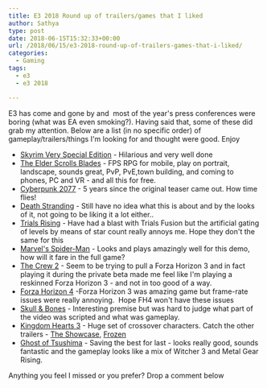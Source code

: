 ```yaml
---
title: E3 2018 Round up of trailers/games that I liked
author: Sathya
type: post
date: 2018-06-15T15:32:33+00:00
url: /2018/06/15/e3-2018-round-up-of-trailers-games-that-i-liked/
categories:
  - Gaming
tags:
  - e3
  - e3 2018

---
```

E3 has come and gone by and  most of the year's press conferences were boring (what was EA even smoking?). Having said that, some of these did grab my attention. Below are a list (in no specific order) of gameplay/trailers/things I'm looking for and thought were good. Enjoy

<!--more-->

  * <a href="https://www.youtube.com/watch?v=FnEW6dX_BmU" target="_blank" rel="noopener">Skyrim Very Special Edition</a> - Hilarious and very well done
  * <a href="https://www.youtube.com/watch?v=E9gGPR6wOQo" target="_blank" rel="noopener">The Elder Scrolls Blades</a> - FPS RPG for mobile, play on portrait, landscape, sounds great, PvP, PvE,town building, and coming to phones, PC and VR - and all this for free.
  * <a href="https://www.youtube.com/watch?v=8X2kIfS6fb8" target="_blank" rel="noopener">Cyberpunk 2077</a> - 5 years since the original teaser came out. How time flies!
  * <a href="https://www.youtube.com/watch?v=rP3UngLFou4" target="_blank" rel="noopener">Death Stranding</a> - Still have no idea what this is about and by the looks of it, not going to be liking it a lot either..
  * <a href="https://www.youtube.com/watch?v=Su6Ax0-Hvrk" target="_blank" rel="noopener">Trials Rising</a> - Have had a blast with Trials Fusion but the artificial gating of levels by means of star count really annoys me. Hope they don't the same for this
  * <a href="https://www.youtube.com/watch?v=X3ricWI0KHE" target="_blank" rel="noopener">Marvel's Spider-Man</a> - Looks and plays amazingly well for this demo, how will it fare in the full game?
  * <a href="https://www.youtube.com/watch?v=lOlftALp74g" target="_blank" rel="noopener">The Crew 2</a> - Seem to be trying to pull a Forza Horizon 3 and in fact playing it during the private beta made me feel like I'm playing a reskinned Forza Horizon 3 - and not in too good of a way.
  * <a href="https://www.youtube.com/watch?v=dGl00hItvbw" target="_blank" rel="noopener">Forza Horizon 4</a> -Forza Horizon 3 was amazing game but frame-rate issues were really annoying.  Hope FH4 won't have these issues
  * <a href="https://www.youtube.com/watch?v=TSqGEwYUzfI" target="_blank" rel="noopener">Skull & Bones</a> - Interesting premise but was hard to judge what part of the video was scripted and what was gameplay.
  * <a href="https://www.youtube.com/watch?v=fn5WNxy-Wcw" target="_blank" rel="noopener">Kingdom Hearts 3</a> - Huge set of crossover characters. Catch the other trailers - <a href="https://www.youtube.com/watch?v=GWlKEM3m2EE" target="_blank" rel="noopener">The Showcase</a>, <a href="https://www.youtube.com/watch?v=gPtU_-N6dMg" target="_blank" rel="noopener">Frozen</a>
  * <a href="https://www.youtube.com/watch?v=kSAvzeopPC8" target="_blank" rel="noopener">Ghost of Tsushima</a> - Saving the best for last - looks really good, sounds fantastic and the gameplay looks like a mix of Witcher 3 and Metal Gear Rising.

Anything you feel I missed or you prefer? Drop a comment below
